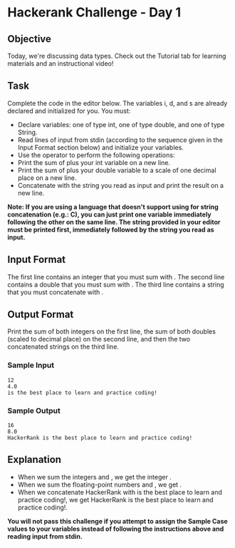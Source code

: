 # Hackerank Challenge - Day 1

## Objective
Today, we're discussing data types. Check out the Tutorial tab for learning materials and an instructional video!

## Task
Complete the code in the editor below. The variables i, d, and s are already declared and initialized for you. You must:

* Declare  variables: one of type int, one of type double, and one of type String.
* Read  lines of input from stdin (according to the sequence given in the Input Format section below) and initialize your  variables.
* Use the  operator to perform the following operations:
* Print the sum of  plus your int variable on a new line.
* Print the sum of  plus your double variable to a scale of one decimal place on a new line.
* Concatenate  with the string you read as input and print the result on a new line.

**Note: If you are using a language that doesn't support using  for string concatenation (e.g.: C), you can just print one variable immediately following the other on the same line. The string provided in your editor must be printed first, immediately followed by the string you read as input.**

## Input Format

The first line contains an integer that you must sum with .
The second line contains a double that you must sum with .
The third line contains a string that you must concatenate with .

## Output Format

Print the sum of both integers on the first line, the sum of both doubles (scaled to  decimal place) on the second line, and then the two concatenated strings on the third line.

### Sample Input
```
12
4.0
is the best place to learn and practice coding!
```
### Sample Output
```
16
8.0
HackerRank is the best place to learn and practice coding!
```

## Explanation

* When we sum the integers  and , we get the integer .
* When we sum the floating-point numbers  and , we get .
* When we concatenate HackerRank with is the best place to learn and practice coding!, we get HackerRank is the best place to learn and practice coding!.

**You will not pass this challenge if you attempt to assign the Sample Case values to your variables instead of following the instructions above and reading input from stdin.**
